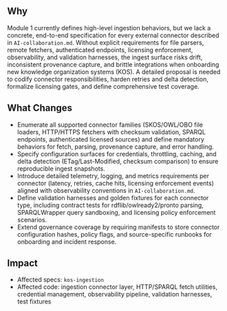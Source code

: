 ## Why

Module 1 currently defines high-level ingestion behaviors, but we lack a concrete, end-to-end specification for every external connector described in `AI-collaboration.md`. Without explicit requirements for file parsers, remote fetchers, authenticated endpoints, licensing enforcement, observability, and validation harnesses, the ingest surface risks drift, inconsistent provenance capture, and brittle integrations when onboarding new knowledge organization systems (KOS). A detailed proposal is needed to codify connector responsibilities, harden retries and delta detection, formalize licensing gates, and define comprehensive test coverage.

## What Changes

- Enumerate all supported connector families (SKOS/OWL/OBO file loaders, HTTP/HTTPS fetchers with checksum validation, SPARQL endpoints, authenticated licensed sources) and define mandatory behaviors for fetch, parsing, provenance capture, and error handling.
- Specify configuration surfaces for credentials, throttling, caching, and delta detection (ETag/Last-Modified, checksum comparison) to ensure reproducible ingest snapshots.
- Introduce detailed telemetry, logging, and metrics requirements per connector (latency, retries, cache hits, licensing enforcement events) aligned with observability conventions in `AI-collaboration.md`.
- Define validation harnesses and golden fixtures for each connector type, including contract tests for rdflib/owlready2/pronto parsing, SPARQLWrapper query sandboxing, and licensing policy enforcement scenarios.
- Extend governance coverage by requiring manifests to store connector configuration hashes, policy flags, and source-specific runbooks for onboarding and incident response.

## Impact

- Affected specs: `kos-ingestion`
- Affected code: ingestion connector layer, HTTP/SPARQL fetch utilities, credential management, observability pipeline, validation harnesses, test fixtures
